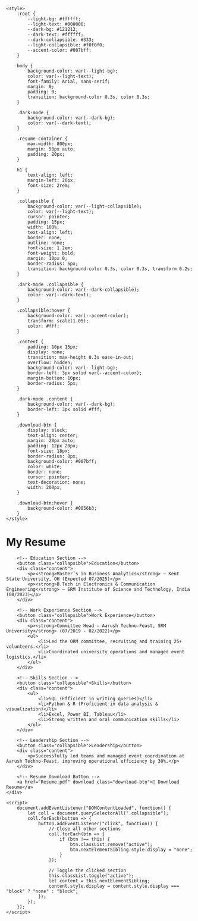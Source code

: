 <!DOCTYPE html>
<html lang="en">
<head>
    <link rel="stylesheet" href="https://cdnjs.cloudflare.com/ajax/libs/font-awesome/6.0.0/css/all.min.css">
    <meta charset="UTF-8">
    <meta name="viewport" content="width=device-width, initial-scale=1.0">
    <title>{{ page.title }}</title>
    <link rel="stylesheet" href="{{ '/assets/css/style.css' | relative_url }}">
    <link rel="icon" href="{{ '/assets/images/favicon.ico' | relative_url }}">
    
    <style>
        :root {
            --light-bg: #ffffff;
            --light-text: #000000;
            --dark-bg: #121212;
            --dark-text: #ffffff;
            --dark-collapsible: #333;
            --light-collapsible: #f0f0f0;
            --accent-color: #007bff;
        }

        body {
            background-color: var(--light-bg);
            color: var(--light-text);
            font-family: Arial, sans-serif;
            margin: 0;
            padding: 0;
            transition: background-color 0.3s, color 0.3s;
        }

        .dark-mode {
            background-color: var(--dark-bg);
            color: var(--dark-text);
        }

        .resume-container {
            max-width: 800px;
            margin: 50px auto;
            padding: 20px;
        }

        h1 {
            text-align: left;
            margin-left: 20px;
            font-size: 2rem;
        }

        .collapsible {
            background-color: var(--light-collapsible);
            color: var(--light-text);
            cursor: pointer;
            padding: 15px;
            width: 100%;
            text-align: left;
            border: none;
            outline: none;
            font-size: 1.2em;
            font-weight: bold;
            margin: 10px 0;
            border-radius: 5px;
            transition: background-color 0.3s, color 0.3s, transform 0.2s;
        }

        .dark-mode .collapsible {
            background-color: var(--dark-collapsible);
            color: var(--dark-text);
        }

        .collapsible:hover {
            background-color: var(--accent-color);
            transform: scale(1.05);
            color: #fff;
        }

        .content {
            padding: 10px 15px;
            display: none;
            transition: max-height 0.3s ease-in-out;
            overflow: hidden;
            background-color: var(--light-bg);
            border-left: 3px solid var(--accent-color);
            margin-bottom: 10px;
            border-radius: 5px;
        }

        .dark-mode .content {
            background-color: var(--dark-bg);
            border-left: 3px solid #fff;
        }

        .download-btn {
            display: block;
            text-align: center;
            margin: 20px auto;
            padding: 12px 20px;
            font-size: 18px;
            border-radius: 8px;
            background-color: #007bff;
            color: white;
            border: none;
            cursor: pointer;
            text-decoration: none;
            width: 200px;
        }

        .download-btn:hover {
            background-color: #0056b3;
        }
    </style>
</head>
<body>
    <div class="resume-container">
        <h1>My Resume</h1>

        <!-- Education Section -->
        <button class="collapsible">Education</button>
        <div class="content">
            <p><strong>Master’s in Business Analytics</strong> – Kent State University, OH (Expected 07/2025)</p>
            <p><strong>B.Tech in Electronics & Communication Engineering</strong> – SRM Institute of Science and Technology, India (08/2023)</p>
        </div>

        <!-- Work Experience Section -->
        <button class="collapsible">Work Experience</button>
        <div class="content">
            <p><strong>Committee Head – Aarush Techno-Feast, SRM University</strong> (07/2019 - 02/2022)</p>
            <ul>
                <li>Led the ORM committee, recruiting and training 25+ volunteers.</li>
                <li>Coordinated university operations and managed event logistics.</li>
            </ul>
        </div>

        <!-- Skills Section -->
        <button class="collapsible">Skills</button>
        <div class="content">
            <ul>
                <li>SQL (Efficient in writing queries)</li>
                <li>Python & R (Proficient in data analysis & visualization)</li>
                <li>Excel, Power BI, Tableau</li>
                <li>Strong written and oral communication skills</li>
            </ul>
        </div>

        <!-- Leadership Section -->
        <button class="collapsible">Leadership</button>
        <div class="content">
            <p>Successfully led teams and managed event coordination at Aarush Techno-Feast, improving operational efficiency by 30%.</p>
        </div>

        <!-- Resume Download Button -->
        <a href="Resume.pdf" download class="download-btn">📄 Download Resume</a>
    </div>

    <script>
        document.addEventListener("DOMContentLoaded", function() {
            let coll = document.querySelectorAll(".collapsible");
            coll.forEach(button => {
                button.addEventListener("click", function() {
                    // Close all other sections
                    coll.forEach(btn => {
                        if (btn !== this) {
                            btn.classList.remove("active");
                            btn.nextElementSibling.style.display = "none";
                        }
                    });

                    // Toggle the clicked section
                    this.classList.toggle("active");
                    let content = this.nextElementSibling;
                    content.style.display = content.style.display === "block" ? "none" : "block";
                });
            });
        });
    </script>
</body>
</html>
